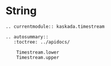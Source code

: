 # String

```{eval-rst}
.. currentmodule:: kaskada.timestream

.. autosummary::
   :toctree: ../apidocs/

    Timestream.lower
    Timestream.upper
```